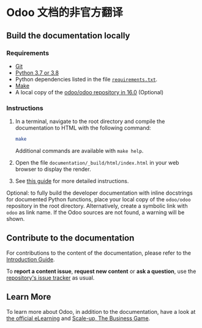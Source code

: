 # Odoo 文档的非官方翻译

## Build the documentation locally

### Requirements

- [Git](https://www.odoo.com/documentation/16.0/contributing/documentation.html#install-git)
- [Python 3.7 or 3.8](https://www.odoo.com/documentation/16.0/contributing/documentation.html#python)
- Python dependencies listed in the file [`requirements.txt`](https://github.com/odoo/documentation/tree/16.0/requirements.txt).
- [Make](https://www.odoo.com/documentation/16.0/contributing/documentation.html#make)
- A local copy of the [odoo/odoo repository in 16.0](https://github.com/odoo/odoo/tree/16.0) (Optional)

### Instructions

1. In a terminal, navigate to the root directory and compile the documentation to HTML with the
   following command:

   ```sh
   make
   ```

   Additional commands are available with `make help`.

2. Open the file `documentation/_build/html/index.html` in your web browser to display the render.

3. See [this guide](https://www.odoo.com/documentation/16.0/contributing/documentation.html#preview-your-changes)
   for more detailed instructions.

Optional: to fully build the developer documentation with inline docstrings for documented Python
functions, place your local copy of the `odoo/odoo` repository in the root directory. Alternatively,
create a symbolic link with `odoo` as link name. If the Odoo sources are not found, a warning will
be shown.

## Contribute to the documentation

For contributions to the content of the documentation, please refer to the
[Introduction Guide](https://www.odoo.com/documentation/16.0/contributing/documentation.html).

To **report a content issue**, **request new content** or **ask a question**, use the
[repository's issue tracker](https://github.com/odoo/documentation-user/issues) as usual.

## Learn More

To learn more about Odoo, in addition to the documentation, have a look at
[the official eLearning](https://odoo.com/slides) and
[Scale-up, The Business Game](https://www.odoo.com/page/scale-up-business-game).
